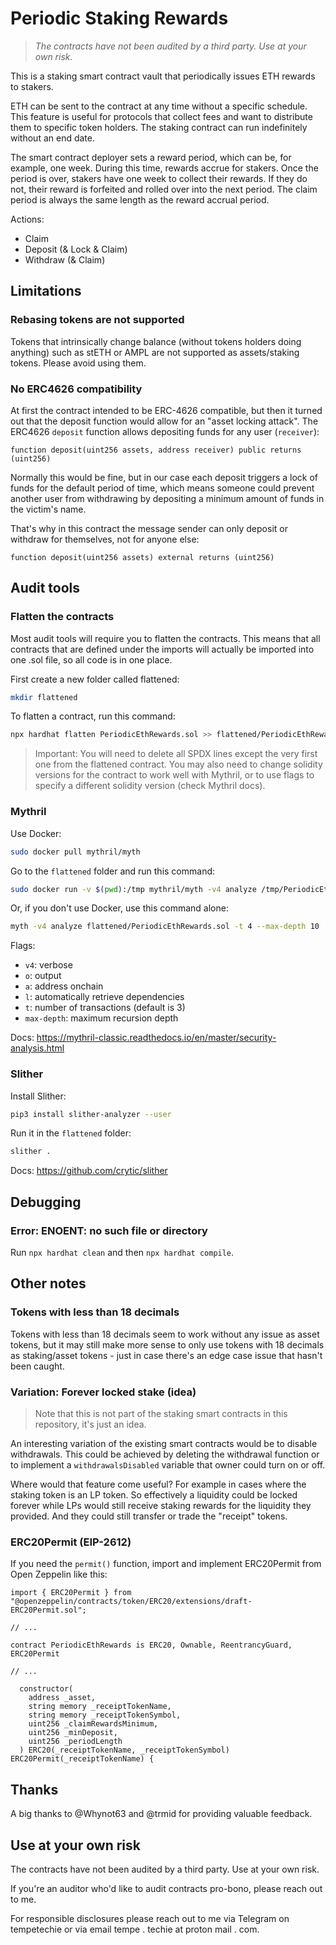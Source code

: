 # Periodic Staking Rewards

> _The contracts have not been audited by a third party. Use at your own risk._

This is a staking smart contract vault that periodically issues ETH rewards to stakers.

ETH can be sent to the contract at any time without a specific schedule. This feature is useful for protocols that collect fees and want to distribute them to specific token holders. The staking contract can run indefinitely without an end date.

The smart contract deployer sets a reward period, which can be, for example, one week. During this time, rewards accrue for stakers. Once the period is over, stakers have one week to collect their rewards. If they do not, their reward is forfeited and rolled over into the next period. The claim period is always the same length as the reward accrual period.

Actions:
- Claim
- Deposit (& Lock & Claim)
- Withdraw (& Claim)

## Limitations

### Rebasing tokens are not supported

Tokens that intrinsically change balance (without tokens holders doing anything) such as stETH or AMPL are not supported as assets/staking tokens. Please avoid using them.

### No ERC4626 compatibility

At first the contract intended to be ERC-4626 compatible, but then it turned out that the deposit function would allow for an "asset locking attack". The ERC4626 `deposit` function allows depositing funds for any user (`receiver`): 

```solidity
function deposit(uint256 assets, address receiver) public returns (uint256)
```

Normally this would be fine, but in our case each deposit triggers a lock of funds for the default period of time, which means someone could prevent another user from withdrawing by depositing a minimum amount of funds in the victim's name.

That's why in this contract the message sender can only deposit or withdraw for themselves, not for anyone else:

```solidity
function deposit(uint256 assets) external returns (uint256)
```

## Audit tools

### Flatten the contracts

Most audit tools will require you to flatten the contracts. This means that all contracts that are defined under the imports will actually be imported into one .sol file, so all code is in one place.

First create a new folder called flattened:

```bash
mkdir flattened
```

To flatten a contract, run this command:

```bash
npx hardhat flatten PeriodicEthRewards.sol >> flattened/PeriodicEthRewards.sol
```

> Important: You will need to delete all SPDX lines except the very first one from the flattened contract. You may also need to change solidity versions for the contract to work well with Mythril, or to use flags to specify a different solidity version (check Mythril docs).

### Mythril

Use Docker:

```bash
sudo docker pull mythril/myth
```

Go to the `flattened` folder and run this command:

```bash
sudo docker run -v $(pwd):/tmp mythril/myth -v4 analyze /tmp/PeriodicEthRewards.sol --max-depth 10
```

Or, if you don't use Docker, use this command alone:

```bash
myth -v4 analyze flattened/PeriodicEthRewards.sol -t 4 --max-depth 10
```

Flags:

- `v4`: verbose
- `o`: output
- `a`: address onchain
- `l`: automatically retrieve dependencies
- `t`: number of transactions (default is 3)
- `max-depth`: maximum recursion depth

Docs: https://mythril-classic.readthedocs.io/en/master/security-analysis.html 

### Slither

Install Slither:

```bash
pip3 install slither-analyzer --user
```

Run it in the `flattened` folder:

```bash
slither .
```

Docs: https://github.com/crytic/slither

## Debugging

### Error: ENOENT: no such file or directory

Run `npx hardhat clean` and then `npx hardhat compile`.

## Other notes

### Tokens with less than 18 decimals

Tokens with less than 18 decimals seem to work without any issue as asset tokens, but it may still make more sense to only use tokens with 18 decimals as staking/asset tokens - just in case there's an edge case issue that hasn't been caught.

### Variation: Forever locked stake (idea)

> Note that this is not part of the staking smart contracts in this repository, it's just an idea.

An interesting variation of the existing smart contracts would be to disable withdrawals. This could be achieved by deleting the withdrawal function or to implement a `withdrawalsDisabled` variable that owner could turn on or off.

Where would that feature come useful? For example in cases where the staking token is an LP token. So effectively a liquidity could be locked forever while LPs would still receive staking rewards for the liquidity they provided. And they could still transfer or trade the "receipt" tokens.

### ERC20Permit (EIP-2612)

If you need the `permit()` function, import and implement ERC20Permit from Open Zeppelin like this:

```solidity
import { ERC20Permit } from "@openzeppelin/contracts/token/ERC20/extensions/draft-ERC20Permit.sol";

// ...

contract PeriodicEthRewards is ERC20, Ownable, ReentrancyGuard, ERC20Permit

// ...

  constructor(
    address _asset,
    string memory _receiptTokenName,
    string memory _receiptTokenSymbol,
    uint256 _claimRewardsMinimum,
    uint256 _minDeposit,
    uint256 _periodLength
  ) ERC20(_receiptTokenName, _receiptTokenSymbol) ERC20Permit(_receiptTokenName) {
```

## Thanks

A big thanks to @Whynot63 and @trmid for providing valuable feedback.

## Use at your own risk

The contracts have not been audited by a third party. Use at your own risk.

If you're an auditor who'd like to audit contracts pro-bono, please reach out to me.

For responsible disclosures please reach out to me via Telegram on tempetechie or via email tempe . techie at proton mail . com.

